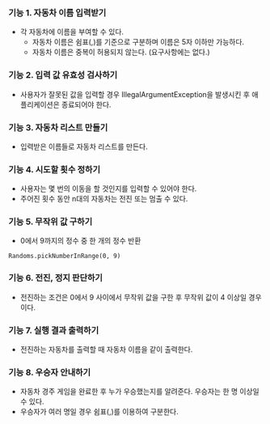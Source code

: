 ### 기능 1. 자동차 이름 입력받기
* 각 자동차에 이름을 부여할 수 있다.    
  * 자동차 이름은 쉼표(,)를 기준으로 구분하며 이름은 5자 이하만 가능하다.
  * 자동차 이름은 중복이 허용되지 않는다. (요구사항에는 없다.)

### 기능 2. 입력 값 유효성 검사하기
* 사용자가 잘못된 값을 입력할 경우 IllegalArgumentException을 발생시킨 후 애플리케이션은 종료되어야 한다.

### 기능 3. 자동차 리스트 만들기
* 입력받은 이름들로 자동차 리스트를 만든다.

### 기능 4. 시도할 횟수 정하기
* 사용자는 몇 번의 이동을 할 것인지를 입력할 수 있어야 한다.
* 주어진 횟수 동안 n대의 자동차는 전진 또는 멈출 수 있다.

### 기능 5. 무작위 값 구하기
* 0에서 9까지의 정수 중 한 개의 정수 반환
```
Randoms.pickNumberInRange(0, 9)
```

### 기능 6. 전진, 정지 판단하기
* 전진하는 조건은 0에서 9 사이에서 무작위 값을 구한 후 무작위 값이 4 이상일 경우이다.

### 기능 7. 실행 결과 출력하기
* 전진하는 자동차를 출력할 때 자동차 이름을 같이 출력한다.

### 기능 8. 우승자 안내하기
* 자동차 경주 게임을 완료한 후 누가 우승했는지를 알려준다. 우승자는 한 명 이상일 수 있다.
* 우승자가 여러 명일 경우 쉼표(,)를 이용하여 구분한다.